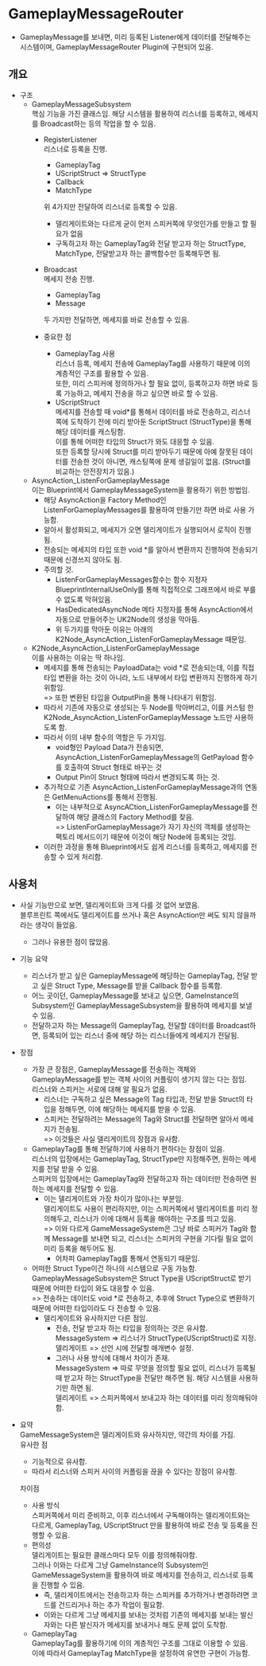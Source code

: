 # GameplayMessageRouter

- GameplayMessage를 보내면, 미리 등록된 Listener에게 데이터를 전달해주는 시스템이며, GameplayMessageRouter Plugin에 구현되어 있음.

## 개요

- 구조  
    - GameplayMessageSubsystem  
        핵심 기능을 가진 클래스임.
        해당 시스템을 활용하여 리스너를 등록하고, 메세지를 Broadcast하는 등의 작업을 할 수 있음.
        - RegisterListener  
            리스너로 등록을 진행.  
            - GameplayTag
            - UScriptStruct => StructType
            - Callback  
            - MatchType
            
            위 4가지만 전달하여 리스너로 등록할 수 있음.  
            - 델리게이트와는 다르게 굳이 먼저 스피커쪽에 무엇인가를 만들고 할 필요가 없음
            - 구독하고자 하는 GameplayTag와 전달 받고자 하는 StructType, MatchType, 전달받고자 하는 콜백함수만 등록해두면 됨.
        - Broadcast  
            메세지 전송 진행.
            - GameplayTag
            - Message

            두 가지만 전달하면, 메세지를 바로 전송할 수 있음.
        - 중요한 점  
            - GameplayTag 사용  
            리스너 등록, 메세지 전송에 GameplayTag를 사용하기 때문에 이의 계층적인 구조를 활용할 수 있음.  
            또한, 미리 스피커에 정의하거나 할 필요 없이, 등록하고자 하면 바로 등록 가능하고, 메세지 전송을 하고 싶으면 바로 할 수 있음.
            - UScriptStruct  
            메세지를 전송할 때 void*를 통해서 데이터를 바로 전송하고, 리스너 쪽에 도착하기 전에 미리 받아둔 ScriptStruct (StructType)을 통해 해당 데이터를 캐스팅함.  
            이를 통해 어떠한 타입의 Struct가 와도 대응할 수  있음.  
            또한 등록할 당시에 Struct를 미리 받아두기 때문에 아예 잘못된 데이터를 전송한 것이 아니면, 캐스팅쪽에 문제 생길일이 없음. (Struct를 비교하는 안전장치가 있음.)
    - AsyncAction_ListenForGameplayMessage  
    이는 Blueprint에서 GameplayMessageSystem을 활용하기 위한 방법임.  
        - 해당 AsyncAction을 Factory Method인 ListenForGameplayMessages를 활용하여 만들기만 하면 바로 사용 가능함.
        - 알아서 활성화되고, 메세지가 오면 델리게이트가 실행되어서 로직이 진행됨.
        - 전송되는 메세지의 타입 또한 void *를 알아서 변환까지 진행하여 전송되기 때문에 신경쓰지 않아도 됨.
        - 주의할 것.  
            - ListenForGameplayMessages함수는 함수 지정자 BlueprintInternalUseOnly를 통해 직접적으로 그래프에서 바로 부를 수 없도록 막혀있음.
            - HasDedicatedAsyncNode 메타 지정자를 통해 AsyncAction에서 자동으로 만들어주는 UK2Node의 생성을 막아둠.
            - 위 두가지를 막아둔 이유는 아래의 K2Node_AsyncAction_ListenForGameplayMessage 때문임.
    - K2Node_AsyncAction_ListenForGameplayMessage  
        이를 사용하는 이유는 딱 하나임.
        - 메세지를 통해 전송되는 PayloadData는 void *로 전송되는데, 이를 직접 타입 변환을 하는 것이 아니라, 노드 내부에서 타입 변환까지 진행하게 하기 위함임.  
        => 또한 변환된 타입을 OutputPin을 통해 나타내기 위함임.
        - 따라서 기존에 자동으로 생성되는 두 Node를 막아버리고, 이를 커스텀 한 K2Node_AsyncAction_ListenForGameplayMessage 노드만 사용하도록 함.  
        - 따라서 이의 내부 함수의 역할은 두 가지임.
            - void형인 Payload Data가 전송되면, AsyncAction_ListenForGameplayMessage의 GetPayload 함수를 호출하여 Struct 형태로 바꾸는 것
            - Output Pin이 Struct 형태에 따라서 변경되도록 하는 것.
        - 추가적으로 기존 AsyncAction_ListenForGameplayMessage과의 연동은 GetMenuActions를 통해서 진행됨.  
            - 이는 내부적으로 AsyncACtion_ListenForGameplayMessage를 전달하여 해당 클래스의 Factory Method를 찾음.  
            => ListenForGameplayMessage가 자기 자신의 객체를 생성하는 팩토리 메서드이기 때문에 이것이 해당 Node에 등록되는 것임.
        - 이러한 과정을 통해 Blueprint에서도 쉽게 리스너를 등록하고, 메세지를 전송할 수 있게 처리함.     



## 사용처

- 사실 기능만으로 보면, 델리게이트와 크게 다를 것 없어 보였음.  
    블루프린트 쪽에서도 델리게이트를 쓰거나 혹은 AsyncAction만 써도 되지 않을까 라는 생각이 들었음.
    - 그러나 유용한 점이 많았음.

- 기능 요약  
    - 리스너가 받고 싶은 GameplayMessage에 해당하는 GameplayTag, 전달 받고 싶은 Struct Type, Message를 받을 Callback 함수를 등록함.
    - 어느 곳이던, GameplayMessage를 보내고 싶으면, GameInstance의 Subsystem인 GameplayMessageSubsystem을 활용하여 메세지를 보낼 수 있음.
    - 전달하고자 하는 Message의 GameplayTag, 전달할 데이터를 Broadcast하면, 등록되어 있는 리스너 중에 해당 하는 리스너들에게 메세지가 전달됨.

- 장점
    - 가장 큰 장점은, GameplayMessage를 전송하는 객체와 GameplayMessage를 받는 객체 사이의 커플링이 생기지 않는 다는 점임.  
        리스너와 스피커는 서로에 대해 알 필요가 없음.  
        - 리스너는 구독하고 싶은 Message의 Tag 타입과, 전달 받을 Struct의 타입을 정해두면, 이에 해당하는 메세지를 받을 수 있음.
        - 스피커는 전달하려는 Message의 Tag와 Struct를 전달하면 알아서 메세지가 전송됨.  
        => 이것들은 사실 델리게이트의 장점과 유사함.
    - GameplayTag를 통해 전달하기에 사용하기 편하다는 장점이 있음.  
    리스너의 입장에서는 GameplayTag, StructType만 지정해주면, 원하는 메세지를 전달 받을 수 있음.  
    스피커의 입장에서는 GameplayTag와 전달하고자 하는 데이터만 전송하면 원하는 메세지를 전달할 수 있음.
        - 이는 델리게이트와 가장 차이가 많이나는 부분임.  
        델리게이트도 사용이 편리하지만, 이는 스피커쪽에서 델리게이트를 미리 정의해두고, 리스너가 이에 대해서 등록을 해야하는 구조를 띄고 있음.  
        => 이와 다르게 GameMessageSystem은 그냥 바로 스피커가 Tag와 함께 Message를 보내면 되고, 리스너는 스피커의 구현을 기다릴 필요 없이 미리 등록을 해두어도 됨.
            - 어차피 GameplayTag를 통해서 연동되기 때문임.  
    - 어떠한 Struct Type이건 하나의 시스템으로 구동 가능함.  
    GameplayMessageSubsystem은 Struct Type을 UScriptStruct로 받기 때문에 어떠한 타입이 와도 대응할 수 있음.  
    => 전송하는 데이터도 void *로 전송하고, 추후에 Struct Type으로 변환하기 때문에 어떠한 타입이라도 다 전송할 수 있음.
        - 델리게이트와 유사하지만 다른 점임.
            - 전송, 전달 받고자 하는 타입을 정의하는 것은 유사함.  
            MessageSystem => 리스너가 StructType(UScriptStruct)로 지정.  
            델리게이트 => 선언 시에 전달할 매개변수 설정.
            - 그러나 사용 방식에 대해서 차이가 존재.  
            MessageSystem => 따로 무엇을 정의할 필요 없이, 리스너가 등록될 때 받고자 하는 StructType을 전달만 해주면 됨. 해당 시스템을 사용하기만 하면 됨.  
            델리게이트 => 스피커쪽에서 보내고자 하는 데이터를 미리 정의해둬야 함.



-  요약  
GameMessageSystem은 델리게이트와 유사하지만, 약간의 차이를 가짐.  
유사한 점
    - 기능적으로 유사함.
    - 따라서 리스너와 스피커 사이의 커플링을 끊을 수 있다는 장점이 유사함.  

    차이점
    - 사용 방식  
    스피커쪽에서 미리 준비하고, 이후 리스너에서 구독해야하는 델리게이트와는 다르게, GameplayTag, UScriptStruct 만을 활용하여 바로 전송 및 등록을 진행할 수 있음.  
    - 편의성  
    델리게이트는 필요한 클래스마다 모두 이를 정의해줘야함.  
    그러나 이와는 다르게 그냥 GameInstance의 Subsystem인 GameMessageSystem을 활용하여 바로 메세지를 전송하고, 리스너로 등록을 진행할 수 있음.  
        - 즉, 델리게이트에서는 전송하고자 하는 스피커를 추가하거나 변경하려면 코드를 건드리거나 하는 추가 작업이 필요함.
        - 이와는 다르게 그냥 메세지를 보내는 것처럼 기존의 메세지를 보내는 발신자와는 다른 발신자가 메세지를 보내거나 해도 문제 없이 도착함.
    - GameplayTag  
        GameplayTag를 활용하기에 이의 계층적인 구조를 그대로 이용할 수 있음.  
        이에 따라서 GameplayTag MatchType을 설정하여 유연한 구현이 가능함.







        

    

